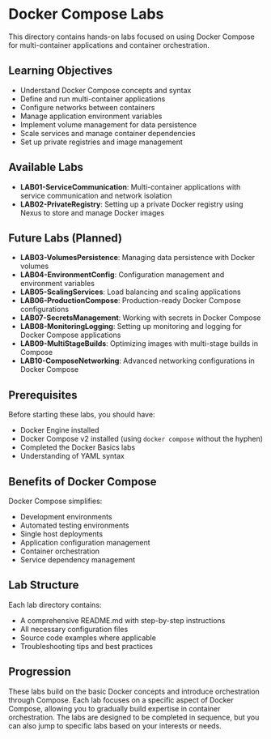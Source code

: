 # Docker Compose Labs

This directory contains hands-on labs focused on using Docker Compose for multi-container applications and container orchestration.

## Learning Objectives

- Understand Docker Compose concepts and syntax
- Define and run multi-container applications
- Configure networks between containers
- Manage application environment variables
- Implement volume management for data persistence
- Scale services and manage container dependencies
- Set up private registries and image management

## Available Labs

- **LAB01-ServiceCommunication**: Multi-container applications with service communication and network isolation
- **LAB02-PrivateRegistry**: Setting up a private Docker registry using Nexus to store and manage Docker images

## Future Labs (Planned)

- **LAB03-VolumesPersistence**: Managing data persistence with Docker volumes
- **LAB04-EnvironmentConfig**: Configuration management and environment variables
- **LAB05-ScalingServices**: Load balancing and scaling applications
- **LAB06-ProductionCompose**: Production-ready Docker Compose configurations
- **LAB07-SecretsManagement**: Working with secrets in Docker Compose
- **LAB08-MonitoringLogging**: Setting up monitoring and logging for Docker Compose applications
- **LAB09-MultiStageBuilds**: Optimizing images with multi-stage builds in Compose
- **LAB10-ComposeNetworking**: Advanced networking configurations in Docker Compose

## Prerequisites

Before starting these labs, you should have:

- Docker Engine installed
- Docker Compose v2 installed (using `docker compose` without the hyphen)
- Completed the Docker Basics labs
- Understanding of YAML syntax

## Benefits of Docker Compose

Docker Compose simplifies:
- Development environments
- Automated testing environments
- Single host deployments
- Application configuration management
- Container orchestration
- Service dependency management

## Lab Structure

Each lab directory contains:
- A comprehensive README.md with step-by-step instructions
- All necessary configuration files
- Source code examples where applicable
- Troubleshooting tips and best practices

## Progression

These labs build on the basic Docker concepts and introduce orchestration through Compose. Each lab focuses on a specific aspect of Docker Compose, allowing you to gradually build expertise in container orchestration. The labs are designed to be completed in sequence, but you can also jump to specific labs based on your interests or needs. 